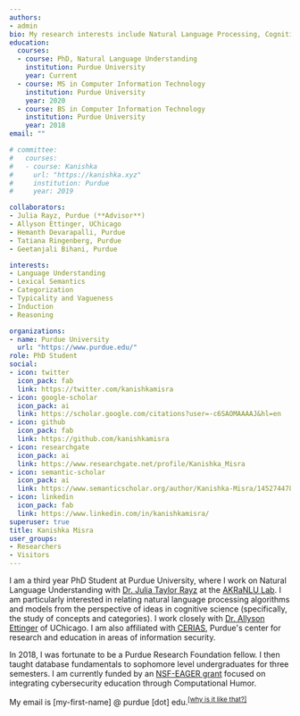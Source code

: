 ```yaml
---
authors:
- admin
bio: My research interests include Natural Language Processing, Cognitive Science, and Deep Learning.
education:
  courses:
  - course: PhD, Natural Language Understanding
    institution: Purdue University
    year: Current
  - course: MS in Computer Information Technology
    institution: Purdue University
    year: 2020
  - course: BS in Computer Information Technology
    institution: Purdue University
    year: 2018
email: ""

# committee:
#   courses:
#   - course: Kanishka
#     url: "https://kanishka.xyz"
#     institution: Purdue
#     year: 2019

collaborators:
- Julia Rayz, Purdue (**Advisor**)
- Allyson Ettinger, UChicago
- Hemanth Devarapalli, Purdue
- Tatiana Ringenberg, Purdue
- Geetanjali Bihani, Purdue

interests:
- Language Understanding
- Lexical Semantics
- Categorization
- Typicality and Vagueness
- Induction
- Reasoning

organizations:
- name: Purdue University
  url: "https://www.purdue.edu/"
role: PhD Student
social:
- icon: twitter
  icon_pack: fab
  link: https://twitter.com/kanishkamisra
- icon: google-scholar
  icon_pack: ai
  link: https://scholar.google.com/citations?user=-c6SAOMAAAAJ&hl=en
- icon: github
  icon_pack: fab
  link: https://github.com/kanishkamisra
- icon: researchgate
  icon_pack: ai
  link: https://www.researchgate.net/profile/Kanishka_Misra
- icon: semantic-scholar
  icon_pack: ai
  link: https://www.semanticscholar.org/author/Kanishka-Misra/145274478
- icon: linkedin
  icon_pack: fab
  link: https://www.linkedin.com/in/kanishkamisra/
superuser: true
title: Kanishka Misra
user_groups:
- Researchers
- Visitors
---
```


I am a third year PhD Student at Purdue University, where I work on Natural Language Understanding with [Dr. Julia Taylor Rayz](https://polytechnic.purdue.edu/profile/taylo108) at the [AKRaNLU Lab](https://engineering.purdue.edu/AKRANLU/). I am particularly interested in relating natural language processing algorithms and models from the perspective of ideas in cognitive science (specifically, the study of concepts and categories). I work closely with [Dr. Allyson Ettinger](https://aetting.github.io/) of UChicago. I am also affiliated with [CERIAS](https://www.cerias.purdue.edu/), Purdue's center for research and education in areas of information security.

In 2018, I was fortunate to be a Purdue Research Foundation fellow. I then taught database fundamentals to sophomore level undergraduates for three semesters. I am currently funded by an [NSF-EAGER grant](https://www.nsf.gov/awardsearch/showAward?AWD_ID=2039605&HistoricalAwards=false) focused on integrating cybersecurity education through Computational Humor.

<!--I enjoy mentoring students interested in Natural Language Processing, check out my CV for some examples of undergraduate projects I have mentored.--->



<!---{{% alert note %}}
I am currently working on projects .
{{% /alert %}}--->

My email is [my-first-name] @ purdue [dot] edu.<sup><a href = "https://en.wikipedia.org/wiki/Address_munging">[why is it like that?]</a></sup>
